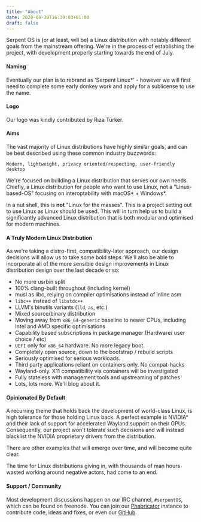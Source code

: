 ```yaml
---
title: "About"
date: 2020-06-30T16:39:03+01:00
draft: false
---
```


Serpent OS is (or at least, will be) a Linux distribution with notably different goals
from the mainstream offering. We're in the process of establishing the project, with
development properly starting towards the end of July.

#### Naming

Eventually our plan is to rebrand as 'Serpent Linux\*' - however we will first need to
complete some early donkey work and apply for a sublicense to use the name.

#### Logo

Our logo was kindly contributed by Rıza Türker.

#### Aims

The vast majority of Linux distributions have highly similar goals, and can be best
described using these common industry buzzwords:

    Modern, lightweight, privacy oriented/respecting, user-friendly desktop

We're focused on building a Linux distribution that serves our own needs.
Chiefly, a Linux distribution for people who want to use Linux, not a "Linux-based-OS"
focusing on interoptability with macOS\* + Windows\*.

In a nut shell, this is __not__ "Linux for the masses". This is a project setting out to
use Linux as Linux should be used. This will in turn help us to build a significantly
advanced Linux distribution that is both modular and optimised for modern machines.

#### A Truly Modern Linux Distribution

As we're taking a distro-first, compatibility-later approach, our design decisions
will allow us to take some bold steps. We'll also be able to incorporate all of the
more sensible design improvements in Linux distribution design over the last decade or
so:

 - No more usrbin split
 - 100% clang-built throughout (including kernel)
 - musl as libc, relying on compiler optimisations instead of inline asm
 - `libc++` instead of `libstdc++`
 - LLVM's binutils variants (`lld`, `as`, etc.)
 - Mixed source/binary distribution
 - Moving away from `x86_64-generic` baseline to newer CPUs, including Intel and AMD specific optimisations
 - Capability based subscriptions in package manager (Hardware/ user choice / etc)
 - `UEFI` only for `x86_64` hardware. No more legacy boot.
 - Completely open source, down to the bootstrap / rebuild scripts
 - Seriously optimised for serious workloads.
 - Third party applications reliant on containers only. No compat-hacks
 - Wayland-only. X11 compatibility via containers will be investigated
 - Fully stateless with management tools and upstreaming of patches
 - Lots, lots more. We'll blog about it.

#### Opinionated By Default

A recurring theme that holds back the development of world-class Linux, is high tolerance
for those holding Linux back. A perfect example is NVIDIA\* and their lack of support for
accelerated Wayland support on their GPUs. Consequently, our project won't tolerate such
decisions and will instead blacklist the NVIDIA proprietary drivers from the distribution.

There are other examples that will emerge over time, and will become quite clear.

The time for Linux distributions giving in, with thousands of man hours wasted working around
negative actors, had come to an end.

#### Support / Community

Most development discussions happen on our IRC channel, `#serpentOS`, which can be found on
freenode. You can join our [Phabricator](https://dev.serpentos.com) instance to contribute code, ideas and fixes, or
even our [GitHub](https://github.com/serpent-linux).
